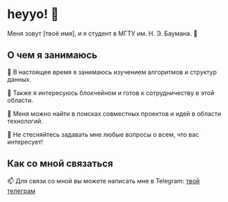 # heyyo! 👋

Меня зовут [твоё имя], и я студент в МГТУ им. Н. Э. Баумана. 🚀

## О чем я занимаюсь

🔭 В настоящее время я занимаюсь изучением алгоритмов и структур данных.

🌱 Также я интересуюсь блокчейном и готов к сотрудничеству в этой области.

👯 Меня можно найти в поисках совместных проектов и идей в области технологий.

💬 Не стесняйтесь задавать мне любые вопросы о всем, что вас интересует!

## Как со мной связаться

📫 Для связи со мной вы можете написать мне в Telegram: [твой телеграм](https://t.me/k111110101)
